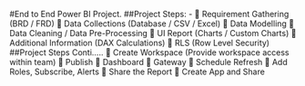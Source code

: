 #End to End Power BI Project.
##Project Steps: -
  	Requirement Gathering (BRD / FRD)
  	Data Collections (Database / CSV / Excel)
  	Data Modelling
  	Data Cleaning / Data Pre-Processing
  	UI Report (Charts / Custom Charts)
  	Additional Information (DAX Calculations)
  	RLS (Row Level Security)
##Project Steps Conti…..
  	Create Workspace (Provide workspace access within team)
  	Publish
  	Dashboard
  	Gateway
  	Schedule Refresh
  	Add Roles, Subscribe, Alerts
  	Share the Report
  	Create App and Share

